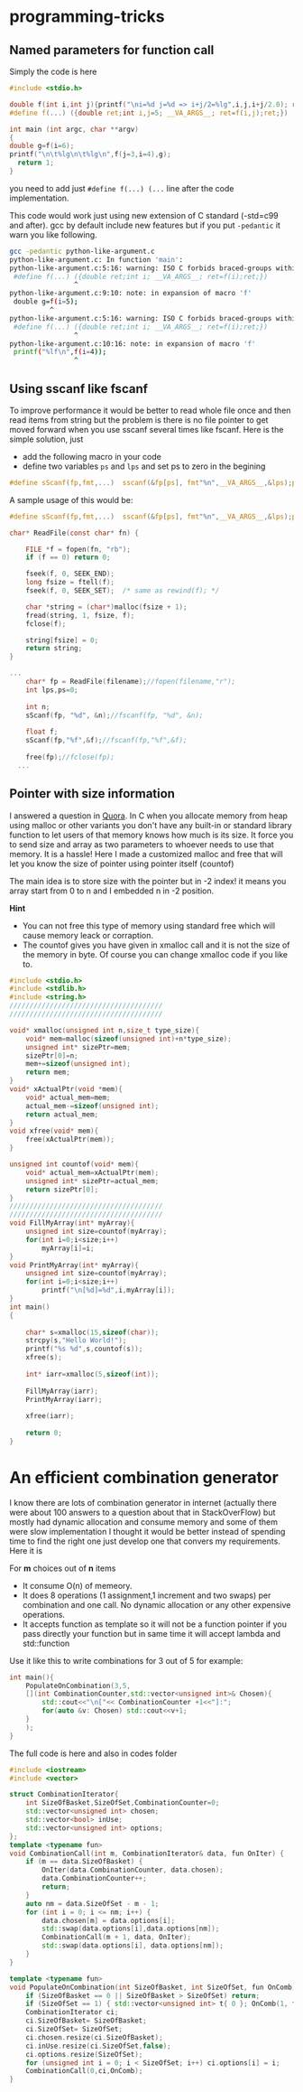 # programming-tricks

## Named parameters for function call

Simply the code is here

~~~C
#include <stdio.h>

double f(int i,int j){printf("\ni=%d j=%d => i+j/2=%lg",i,j,i+j/2.0); return i+j/2.0;}
#define f(...) ({double ret;int i,j=5; __VA_ARGS__; ret=f(i,j);ret;})

int main (int argc, char **argv)
{
double g=f(i=6);
printf("\n\t%lg\n\t%lg\n",f(j=3,i=4),g);
  return 1;
}
~~~

you need to add just `#define f(...) (...` line after the code implementation.

This code would work just using new extension of C standard (-std=c99 and after). gcc by default include new features but if you put `-pedantic`  it warn you like following.

~~~bash
gcc -pedantic python-like-argument.c 
python-like-argument.c: In function 'main':
python-like-argument.c:5:16: warning: ISO C forbids braced-groups within expressions [-Wpedantic]
 #define f(...) ({double ret;int i; __VA_ARGS__; ret=f(i);ret;})
                ^
python-like-argument.c:9:10: note: in expansion of macro 'f'
 double g=f(i=5);
          ^
python-like-argument.c:5:16: warning: ISO C forbids braced-groups within expressions [-Wpedantic]
 #define f(...) ({double ret;int i; __VA_ARGS__; ret=f(i);ret;})
                ^
python-like-argument.c:10:16: note: in expansion of macro 'f'
 printf("%lf\n",f(i=4));
                ^

~~~
## Using sscanf like fscanf
To improve performance it would be better to read whole file once and then read items from string but the problem is there is no file pointer to get moved forward when you use sscanf several times like fscanf.
Here is the simple solution, just 

* add the following macro in your code 
* define two variables `ps` and `lps` and set ps to zero in the begining
 
~~~c
#define sScanf(fp,fmt,...)  sscanf(&fp[ps], fmt"%n",__VA_ARGS__,&lps);ps+=lps;
~~~
A sample usage of this would be:
~~~c
#define sScanf(fp,fmt,...)  sscanf(&fp[ps], fmt"%n",__VA_ARGS__,&lps);ps+=lps;

char* ReadFile(const char* fn) {

	FILE *f = fopen(fn, "rb");
	if (f == 0) return 0;

	fseek(f, 0, SEEK_END);
	long fsize = ftell(f);
	fseek(f, 0, SEEK_SET);  /* same as rewind(f); */

	char *string = (char*)malloc(fsize + 1);
	fread(string, 1, fsize, f);
	fclose(f);

	string[fsize] = 0;
	return string;
}

...
	char* fp = ReadFile(filename);//fopen(filename,"r");
	int lps,ps=0;
  
  	int n;
	sScanf(fp, "%d", &n);//fscanf(fp, "%d", &n);
	
	float f;
	sScanf(fp,"%f",&f);//fscanf(fp,"%f",&f);
	
	free(fp);//fclose(fp);
  ...
~~~

## Pointer with size information
I answered a question in [Quora](https://qr.ae/pN6yDB). In C when you allocate memory from heap using malloc or other variants you don't have any built-in or standard library function to let users of that memory knows how much is its size. It force you to send size and array as two parameters to whoever needs to use that memory. It is a hassle! 
Here I made a customized malloc and free that will let you know the size of pointer using pointer itself (countof)

The main idea is to store size with the pointer but in -2 index! it means you array start from 0 to n and I embedded n in -2 position.

**Hint**
- You can not free this type of memory using standard free which will cause memory leack or corraption. 
- The countof gives you have given in xmalloc call and it is not the size of the memory in byte. Of course you can change xmalloc code if you like to.
~~~ C
#include <stdio.h>
#include <stdlib.h>
#include <string.h>
//////////////////////////////////////
//////////////////////////////////////

void* xmalloc(unsigned int n,size_t type_size){
    void* mem=malloc(sizeof(unsigned int)+n*type_size);
    unsigned int* sizePtr=mem;
    sizePtr[0]=n;
    mem+=sizeof(unsigned int);
    return mem;
}
void* xActualPtr(void *mem){
    void* actual_mem=mem;
    actual_mem-=sizeof(unsigned int);
    return actual_mem;
}
void xfree(void* mem){
    free(xActualPtr(mem));
}

unsigned int countof(void* mem){
    void* actual_mem=xActualPtr(mem);
    unsigned int* sizePtr=actual_mem;
    return sizePtr[0];
}
//////////////////////////////////////
//////////////////////////////////////
void FillMyArray(int* myArray){
	unsigned int size=countof(myArray);
	for(int i=0;i<size;i++)
		myArray[i]=i;
}
void PrintMyArray(int* myArray){
	unsigned int size=countof(myArray);
	for(int i=0;i<size;i++)
		printf("\n[%d]=%d",i,myArray[i]);
}
int main()
{
    
    char* s=xmalloc(15,sizeof(char));
    strcpy(s,"Hello World!");
    printf("%s %d",s,countof(s));
    xfree(s);
    
    int* iarr=xmalloc(5,sizeof(int));
    
    FillMyArray(iarr);
    PrintMyArray(iarr);
    
    xfree(iarr);
    
    return 0;
}
~~~

# An efficient combination generator
I know there are lots of combination generator in internet (actually there were about 100 answers to a question about that in StackOverFlow) but mostly had dynamic allocation and consume memory and some of them were slow implementation I thought it would be better instead of spending time to find the right one just develop one that convers my requirements. Here it is

For **m** choices out of **n** items
   - It consume O(n) of memeory.
   - It does 8 operations (1 assignment,1 increment and two swaps) per combination and one call. No dynamic allocation or any other expensive operations.
   - It accepts function as template so it will not be a function pointer if you pass directly your function but in same time it will accept lambda and std::function 

Use it like this to write combinations for 3 out of 5 for example:
~~~ C++
int main(){
    PopulateOnCombination(3,5,
    [](int CombinationCounter,std::vector<unsigned int>& Chosen){
        std::cout<<"\n["<< CombinationCounter +1<<"]:";
        for(auto &v: Chosen) std::cout<<v+1;
    }
    );
}
~~~

The full code is here and also in codes folder

~~~ C++
#include <iostream>
#include <vector>

struct CombinationIterator{
    int SizeOfBasket,SizeOfSet,CombinationCounter=0;
    std::vector<unsigned int> chosen;
    std::vector<bool> inUse;
    std::vector<unsigned int> options;
};
template <typename fun>
void CombinationCall(int m, CombinationIterator& data, fun OnIter) {
    if (m == data.SizeOfBasket) {
        OnIter(data.CombinationCounter, data.chosen);
        data.CombinationCounter++;
        return;
    }
    auto nm = data.SizeOfSet - m - 1;
    for (int i = 0; i <= nm; i++) {
        data.chosen[m] = data.options[i];
        std::swap(data.options[i],data.options[nm]);
        CombinationCall(m + 1, data, OnIter);        
        std::swap(data.options[i], data.options[nm]);
    }
}

template <typename fun>
void PopulateOnCombination(int SizeOfBasket, int SizeOfSet, fun OnComb) {
    if (SizeOfBasket == 0 || SizeOfBasket > SizeOfSet) return;
    if (SizeOfSet == 1) { std::vector<unsigned int> t{ 0 }; OnComb(1, t); return; }
    CombinationIterator ci;
    ci.SizeOfBasket= SizeOfBasket;
    ci.SizeOfSet= SizeOfSet;
    ci.chosen.resize(ci.SizeOfBasket);
    ci.inUse.resize(ci.SizeOfSet,false);
    ci.options.resize(SizeOfSet);
    for (unsigned int i = 0; i < SizeOfSet; i++) ci.options[i] = i;
    CombinationCall(0,ci,OnComb);
}


~~~
